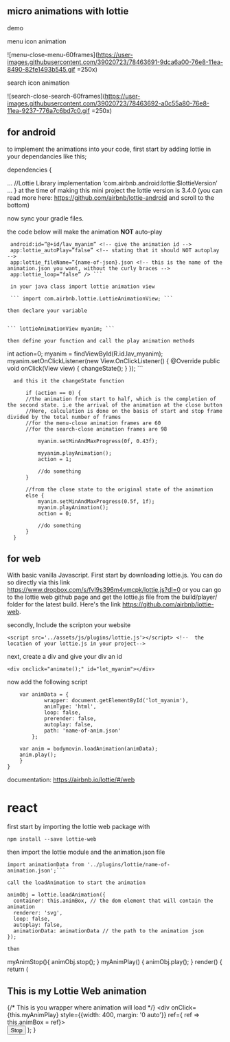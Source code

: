 ## micro animations with lottie

demo

menu icon animation

![menu-close-menu-60frames](https://user-images.githubusercontent.com/39020723/78463691-9dca6a00-76e8-11ea-8490-82fe1493b545.gif =250x)

search icon animation

![search-close-search-60frames](https://user-images.githubusercontent.com/39020723/78463692-a0c55a80-76e8-11ea-9237-776a7c6bd7c0.gif =250x)

## for android

to implement the animations into your code, first start by adding lottie in your dependancies like this;

dependencies {
 
 ...
 //Lottie Library
implementation ‘com.airbnb.android:lottie:$lottieVersion’
 ...
}
at the time of making this mini project the lottie version is 3.4.0
(you can read more here: https://github.com/airbnb/lottie-android and scroll to the bottom)

now sync your gradle files.

the code below will make the animation **NOT** auto-play

``` <com.airbnb.lottie.LottieAnimationView
 android:id=”@+id/lav_myanim” <!-- give the animation id -->
 app:lottie_autoPlay=”false” <!-- stating that it should NOT autoplay -->
 app:lottie_fileName=”{name-of-json}.json <!-- this is the name of the animation.json you want, without the curly braces -->
 app:lottie_loop=”false” /> ```

 in your java class import lottie animation view

 ``` import com.airbnb.lottie.LottieAnimationView; ```

then declare your variable


``` lottieAnimationView myanim; ```

then define your function and call the play animation methods
```
int action=0;
	myanim = findViewById(R.id.lav_myanim);
        myanim.setOnClickListener(new View.OnClickListener() {
            @Override
            public void onClick(View view) {
                changeState();
            }
        }); 
        ```


      and this it the changeState function

  ```    private void changeState() {
        if (action == 0) {
        //the animation from start to half, which is the completion of the second state. i.e the arrival of the animation at the close button
        //Here, calculation is done on the basis of start and stop frame divided by the total number of frames
        //for the menu-close animation frames are 60
        //for the search-close animation frames are 98

            myanim.setMinAndMaxProgress(0f, 0.43f); 
           
            myyanim.playAnimation();
            action = 1;

            //do something
        } 

		//from the close state to the original state of the animation
        else {
            myanim.setMinAndMaxProgress(0.5f, 1f);
            myanim.playAnimation();
            action = 0;

            //do something
        }
    }
```
## for web

With basic vanilla Javascript.
First start by downloading lottie.js. You can do so directly via this link  https://www.dropbox.com/s/fvl9s396m4vmcpk/lottie.js?dl=0 or
you can go to the lottie web github page and get the lottie.js file from the build/player/ folder for the latest build.
Here's the link https://github.com/airbnb/lottie-web.

secondly, Include the scripton your website

``` <script src='../assets/js/plugins/lottie.js'></script> <!--  the location of your lottie.js in your project--> ```

next, create a div and give your div an id

``` <div onclick="animate();" id="lot_myanim"></div> ```

now add the following script
```function animate(){
	var animData = {
	        wrapper: document.getElementById('lot_myanim'),
	        animType: 'html',
	        loop: false,
	        prerender: false,
	        autoplay: false,
	        path: 'name-of-anim.json'
	    };

	var anim = bodymovin.loadAnimation(animData);
	anim.play();
	}
}
```

documentation: https://airbnb.io/lottie/#/web

# react

first start by importing the lottie web package with 

```	npm install --save lottie-web ```

then import the lottie module and the animation.json file

```import lottie from 'lottie-web';
import animationData from '../plugins/lottie/name-of-animation.json';```

call the loadAnimation to start the animation
```
    animObj = lottie.loadAnimation({
      container: this.animBox, // the dom element that will contain the animation
      renderer: 'svg',
      loop: false,
      autoplay: false,
      animationData: animationData // the path to the animation json
    });
```
then

```
myAnimStop(){
    animObj.stop();
  }
myAnimPlay() {
animObj.play();
}
  render() {
    return (
      <div className="App">
        <h2>This is my Lottie Web animation</h2>
        {/* This is you wrapper where animation will load */}
        <div  onClick={this.myAnimPlay} style={{width: 400, margin: '0 auto'}} ref={ ref => this.animBox = ref}></div>
        <button onClick={this.myAnimStop}>Stop</button>
      </div>
    );
  }
```
  